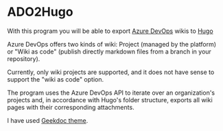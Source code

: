 # ADO2Hugo

With this program you will be able to export [Azure DevOps](https://azure.microsoft.com/es-es/services/devops/) wikis to [Hugo](https://gohugo.io/)

Azure DevOps offers two kinds of wiki: Project (managed by the platform) or "Wiki as code" (publish directly markdown files from a branch in your repository).

Currently, only wiki projects are supported, and it does not have sense to support the "wiki as code" option.

The program uses the Azure DevOps API to iterate over an organization's projects and, in accordance with Hugo's folder structure, exports all wiki pages with their corresponding attachments.

I have used [Geekdoc theme](https://themes.gohugo.io/hugo-geekdoc/).